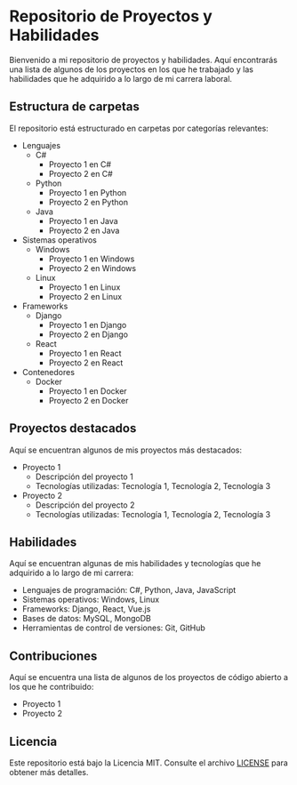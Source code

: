 # Repositorio de Proyectos y Habilidades

Bienvenido a mi repositorio de proyectos y habilidades. Aquí encontrarás una lista de algunos de los proyectos en los que he trabajado y las habilidades que he adquirido a lo largo de mi carrera laboral.

## Estructura de carpetas

El repositorio está estructurado en carpetas por categorías relevantes:

- Lenguajes
    - C#
        - Proyecto 1 en C#
        - Proyecto 2 en C#
    - Python
        - Proyecto 1 en Python
        - Proyecto 2 en Python
    - Java
        - Proyecto 1 en Java
        - Proyecto 2 en Java
- Sistemas operativos
    - Windows
        - Proyecto 1 en Windows
        - Proyecto 2 en Windows
    - Linux
        - Proyecto 1 en Linux
        - Proyecto 2 en Linux
- Frameworks
    - Django
        - Proyecto 1 en Django
        - Proyecto 2 en Django
    - React
        - Proyecto 1 en React
        - Proyecto 2 en React
- Contenedores
    - Docker
        - Proyecto 1 en Docker
        - Proyecto 2 en Docker

## Proyectos destacados

Aquí se encuentran algunos de mis proyectos más destacados:

- Proyecto 1
    - Descripción del proyecto 1
    - Tecnologías utilizadas: Tecnología 1, Tecnología 2, Tecnología 3
- Proyecto 2
    - Descripción del proyecto 2
    - Tecnologías utilizadas: Tecnología 1, Tecnología 2, Tecnología 3

## Habilidades

Aquí se encuentran algunas de mis habilidades y tecnologías que he adquirido a lo largo de mi carrera:

- Lenguajes de programación: C#, Python, Java, JavaScript
- Sistemas operativos: Windows, Linux
- Frameworks: Django, React, Vue.js
- Bases de datos: MySQL, MongoDB
- Herramientas de control de versiones: Git, GitHub

## Contribuciones

Aquí se encuentra una lista de algunos de los proyectos de código abierto a los que he contribuido:

- Proyecto 1
- Proyecto 2

## Licencia

Este repositorio está bajo la Licencia MIT. Consulte el archivo [LICENSE](LICENSE) para obtener más detalles.

